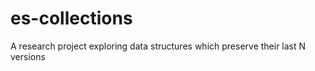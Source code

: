 # es-collections

A research project exploring data structures which preserve their last N versions

